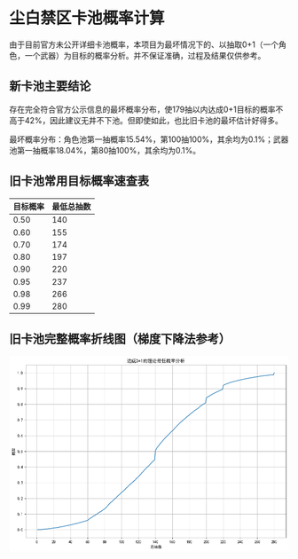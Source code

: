 # 尘白禁区卡池概率计算

由于目前官方未公开详细卡池概率，本项目为最坏情况下的、以抽取0+1（一个角色，一个武器）为目标的概率分析。并不保证准确，过程及结果仅供参考。

## 新卡池主要结论
存在完全符合官方公示信息的最坏概率分布，使179抽以内达成0+1目标的概率不高于42%，因此建议无井不下池。但即使如此，也比旧卡池的最坏估计好得多。

最坏概率分布：角色池第一抽概率15.54%，第100抽100%，其余均为0.1%；武器池第一抽概率18.04%，第80抽100%，其余均为0.1%。

## 旧卡池常用目标概率速查表

| 目标概率 | 最低总抽数 |
|---------|-----------|
| 0.50    | 140       |
| 0.60    | 155       |
| 0.70    | 174       |
| 0.80    | 197       |
| 0.90    | 220       |
| 0.95    | 237       |
| 0.98    | 266       |
| 0.99    | 280       |

## 旧卡池完整概率折线图（梯度下降法参考）

![0+1概率折线图](./old/output.png)